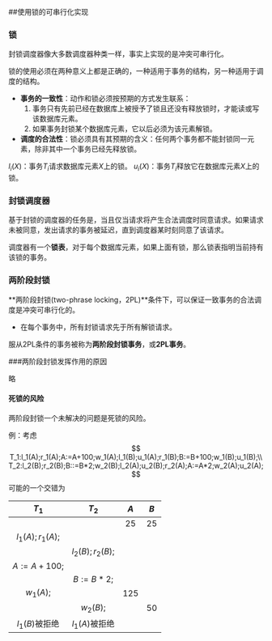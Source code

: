 ##使用锁的可串行化实现

### 锁

封锁调度器像大多数调度器种类一样，事实上实现的是冲突可串行化。

锁的使用必须在两种意义上都是正确的，一种适用于事务的结构，另一种适用于调度的结构。

* **事务的一致性**：动作和锁必须按预期的方式发生联系：
  1. 事务只有先前已经在数据库上被授予了锁且还没有释放锁时，才能读或写该数据库元素。
  2. 如果事务封锁某个数据库元素，它以后必须为该元素解锁。
* **调度的合法性**：锁必须具有其预期的含义：任何两个事务都不能封锁同一元素，除非其中一个事务已经先释放锁。

$l_i(X)$：事务$T_i$请求数据库元素$X$上的锁。
$u_i(X)$：事务$T_i$释放它在数据库元素$X$上的锁。

### 封锁调度器

基于封锁的调度器的任务是，当且仅当请求将产生合法调度时同意请求。如果请求未被同意，发出请求的事务被延迟，直到调度器某时刻同意了该请求。

调度器有一个**锁表**，对于每个数据库元素，如果上面有锁，那么锁表指明当前持有该锁的事务。

### 两阶段封锁

**两阶段封锁(two-phrase locking，2PL)**条件下，可以保证一致事务的合法调度是冲突可串行化的。

* 在每个事务中，所有封锁请求先于所有解锁请求。

服从2PL条件的事务被称为**两阶段封锁事务**，或**2PL事务**。

###两阶段封锁发挥作用的原因

略

#### 死锁的风险

两阶段封锁一个未解决的问题是死锁的风险。

例：考虑
$$
T_1:l_1(A);r_1(A);A:=A+100;w_1(A);l_1(B);u_1(A);r_1(B);B:=B+100;w_1(B);u_1(B);\\
T_2:l_2(B);r_2(B);B::=B*2;w_2(B);l_2(A);u_2(B);r_2(A);A:=A*2;w_2(A);u_2(A);
$$
可能的一个交错为

|      $T_1$       |      $T_2$       |  $A$  | $B$  |
| :--------------: | :--------------: | :---: | :--: |
|                  |                  | $25$  | $25$ |
| $l_1(A);r_1(A);$ |                  |       |      |
|                  | $l_2(B);r_2(B);$ |       |      |
|   $A:=A+100;$    |                  |       |      |
|                  |    $B:=B*2;$     |       |      |
|    $w_1(A);$     |                  | $125$ |      |
|                  |    $w_2(B);$     |       | $50$ |
|  $l_1(B)$被拒绝  |  $l_1(A)$被拒绝  |       |      |

